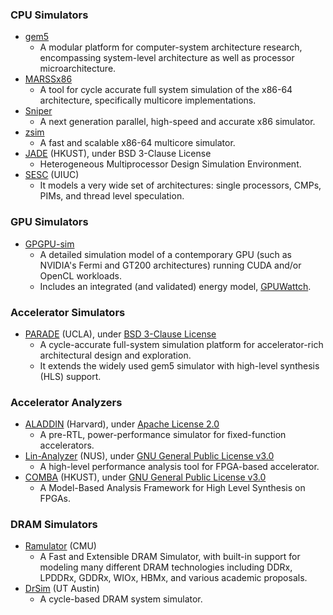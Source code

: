 ### CPU Simulators
- [gem5](http://gem5.org/)
  - A modular platform for computer-system architecture research, encompassing system-level architecture as well as processor microarchitecture.
- [MARSSx86](http://www.marss86.org/)
  - A tool for cycle accurate full system simulation of the x86-64 architecture, specifically multicore implementations.
- [Sniper](http://snipersim.org/)
  - A next generation parallel, high-speed and accurate x86 simulator.
- [zsim](https://github.com/s5z/zsim)
  - A fast and scalable x86-64 multicore simulator.
- [JADE](https://eexu.home.ece.ust.hk/JADE.html) (HKUST), under BSD 3-Clause License
  - Heterogeneous Multiprocessor Design Simulation Environment.
- [SESC](http://sesc.sourceforge.net/) (UIUC)
  - It models a very wide set of architectures: single processors, CMPs, PIMs, and thread level speculation.

### GPU Simulators
- [GPGPU-sim](http://www.gpgpu-sim.org/)
  - A detailed simulation model of a contemporary GPU (such as NVIDIA's Fermi and GT200 architectures) running CUDA and/or OpenCL workloads.
  - Includes an integrated (and validated) energy model, [GPUWattch](http://www.gpgpu-sim.org/gpuwattch/).

### Accelerator Simulators
- [PARADE](https://github.com/cdsc-github/parade-ara-simulator) (UCLA), under [BSD 3-Clause License](https://github.com/cdsc-github/parade-ara-simulator/blob/master/LICENSE)
  - A cycle-accurate full-system simulation platform for accelerator-rich architectural design and exploration.
  - It extends the widely used gem5 simulator with high-level synthesis (HLS) support.

### Accelerator Analyzers
- [ALADDIN](https://github.com/harvard-acc/ALADDIN) (Harvard), under [Apache License 2.0](https://github.com/harvard-acc/ALADDIN/blob/master/LICENSE.txt)
  - A pre-RTL, power-performance simulator for fixed-function accelerators.
- [Lin-Analyzer](https://github.com/zhguanw/lin-analyzer) (NUS), under [GNU General Public License v3.0](https://github.com/zhguanw/lin-analyzer/blob/master/LICENSE)
  - A high-level performance analysis tool for FPGA-based accelerator.
- [COMBA](https://github.com/zjru/COMBA) (HKUST), under [GNU General Public License v3.0](https://github.com/zjru/COMBA/blob/master/LICENSE)
  - A Model-Based Analysis Framework for High Level Synthesis on FPGAs.

### DRAM Simulators
- [Ramulator](https://github.com/CMU-SAFARI/ramulator) (CMU)
  - A Fast and Extensible DRAM Simulator, with built-in support for modeling many different DRAM technologies including DDRx, LPDDRx, GDDRx, WIOx, HBMx, and various academic proposals.
- [DrSim](http://lph.ece.utexas.edu/public/Main/DrSim) (UT Austin)
  - A cycle-based DRAM system simulator.
